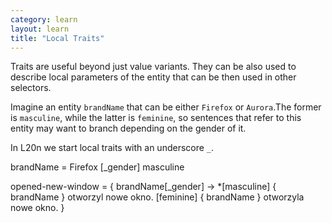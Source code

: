 ```yaml
---
category: learn
layout: learn
title: "Local Traits"
---
```


<section class="clearfix">
	<div class="left">
    <p>Traits are useful beyond just value variants. They can be also used to
    describe local parameters of the entity that can be then used in other
    selectors.</p>
    <p>Imagine an entity <code class="entity">brandName</code> that can be
    either <code>Firefox</code> or <code>Aurora</code>.The former is <code>masculine</code>, while the latter is
    <code>feminine</code>, so sentences that refer to this entity may want to
    branch depending on the gender of it.</p>
    <p>In L20n we start local traits with an underscore <code>_</code>.</p>
	</div>
  <div class="right">
		<div class="editor sourceEditor height15"
		  id="sourceEditor1"
		  data-source="sourceEditor1"
		  data-output="output1"
		>brandName = Firefox
  [_gender] masculine

opened-new-window = { brandName[_gender] ->
 *[masculine] { brandName } otworzyl nowe okno.
  [feminine] { brandName } otworzyla nowe okno.
}
		</div>
		<dl id="output1">
		</dl>
	</div>
</section>
